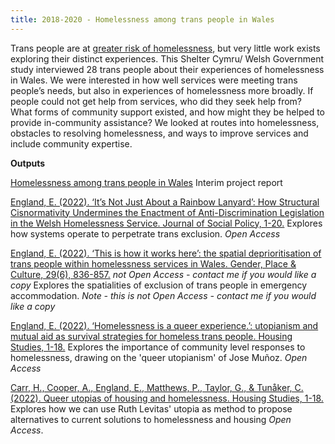 ```yaml
---
title: 2018-2020 - Homelessness among trans people in Wales
---
```

Trans people are at [greater risk of homelessness](https://www.scottishtrans.org/wp-content/uploads/2013/03/trans_mh_study.pdf), but very little work exists exploring their distinct experiences. This Shelter Cymru/ Welsh Government study interviewed 28 trans people about their experiences of homelessness in Wales. We were interested in how well services were meeting trans people’s needs, but also in experiences of homelessness more broadly. If people could not get help from services, who did they seek help from? What forms of community support existed, and how might they be helped to provide in-community assistance? We looked at routes into homelessness, obstacles to resolving homelessness, and ways to improve services and include community expertise.

**Outputs**

[Homelessness among trans people in Wales](https://sheltercymru.org.uk/policy_and_research/homelessness-among-trans-people-in-wales-report/) Interim project report


[England, E. (2022). ‘It’s Not Just About a Rainbow Lanyard’: How Structural Cisnormativity Undermines the Enactment of Anti-Discrimination Legislation in the Welsh Homelessness Service. Journal of Social Policy, 1-20.](https://www.cambridge.org/core/journals/journal-of-social-policy/article/its-not-just-about-a-rainbow-lanyard-how-structural-cisnormativity-undermines-the-enactment-of-antidiscrimination-legislation-in-the-welsh-homelessness-service/B7AF4A4CB97E16233976BD9862790CB1)
 Explores how systems operate to perpetrate trans exclusion. *Open Access*

[England, E. (2022). ‘This is how it works here’: the spatial deprioritisation of trans people within homelessness services in Wales. Gender, Place & Culture, 29(6), 836-857.](https://www.tandfonline.com/doi/full/10.1080/0966369X.2021.1896997?casa_token=56kuTo3V1gYAAAAA%3ALFPrbKoe1WDTZ49-dcydZmTahY1oVTPN4Z4WppOeQSruYUSo71OB_dvbPNVfhvbtMwN4eponwgCR) *not Open Access - contact me if you would like a copy*
Explores the spatialities of exclusion of trans people in emergency accommodation. *Note - this is not Open Access - contact me if you would like a copy*

[England, E. (2022). ‘Homelessness is a queer experience.’: utopianism and mutual aid as survival strategies for homeless trans people. Housing Studies, 1-18.](https://www.tandfonline.com/doi/full/10.1080/02673037.2022.2108381)
Explores the importance of community level responses to homelessness, drawing on the 'queer utopianism' of Jose Muñoz. *Open Access*

[Carr, H., Cooper, A., England, E., Matthews, P., Taylor, G., & Tunåker, C. (2022). Queer utopias of housing and homelessness. Housing Studies, 1-18.](https://www.tandfonline.com/doi/full/10.1080/02673037.2022.2146067) Explores how we can use Ruth Levitas' utopia as method to propose alternatives to current solutions to homelessness and housing  *Open Access*.
